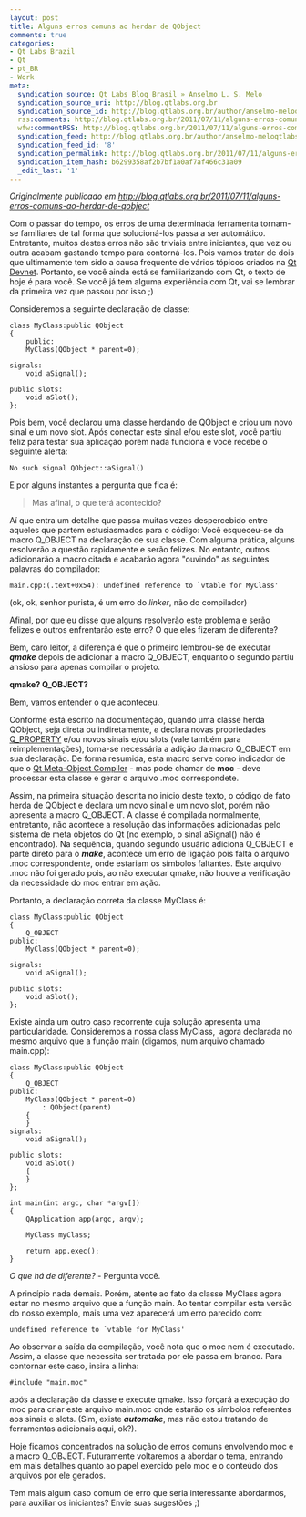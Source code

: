 ```yaml
---
layout: post
title: Alguns erros comuns ao herdar de QObject
comments: true
categories:
- Qt Labs Brazil
- Qt
- pt_BR
- Work
meta:
  syndication_source: Qt Labs Blog Brasil » Anselmo L. S. Melo
  syndication_source_uri: http://blog.qtlabs.org.br
  syndication_source_id: http://blog.qtlabs.org.br/author/anselmo-meloqtlabs-org-br/feed
  rss:comments: http://blog.qtlabs.org.br/2011/07/11/alguns-erros-comuns-ao-herdar-de-qobject/#comments
  wfw:commentRSS: http://blog.qtlabs.org.br/2011/07/11/alguns-erros-comuns-ao-herdar-de-qobject/feed/
  syndication_feed: http://blog.qtlabs.org.br/author/anselmo-meloqtlabs-org-br/feed
  syndication_feed_id: '8'
  syndication_permalink: http://blog.qtlabs.org.br/2011/07/11/alguns-erros-comuns-ao-herdar-de-qobject/
  syndication_item_hash: b6299358af2b7bf1a0af7af466c31a09
  _edit_last: '1'
---
```


<em>Originalmente publicado em http://blog.qtlabs.org.br/2011/07/11/alguns-erros-comuns-ao-herdar-de-qobject</em>

Com o passar do tempo, os erros de uma determinada ferramenta tornam-se familiares de tal forma que solucioná-los passa a ser automático. Entretanto, muitos destes erros não são triviais entre iniciantes, que vez ou outra acabam gastando tempo para contorná-los.
Pois vamos tratar de dois que ultimamente tem sido a causa frequente de vários tópicos criados na [Qt Devnet](http://developer.qt.nokia.com/). Portanto, se você ainda está se familiarizando com Qt, o texto de hoje é para você. Se você já tem alguma experiência com Qt, vai se lembrar da primeira vez que passou por isso ;)

Consideremos a seguinte declaração de classe:

```
class MyClass:public QObject
{
    public:
    MyClass(QObject * parent=0);

signals:
    void aSignal();

public slots:
    void aSlot();
};
```

Pois bem, você declarou uma classe herdando de QObject e criou um novo sinal e um novo slot. Após conectar este sinal e/ou este slot, você partiu feliz para testar sua aplicação porém nada funciona e você recebe o seguinte alerta:

```
No such signal QObject::aSignal()
```

E por alguns instantes a pergunta que fica é:
<blockquote><p>Mas afinal, o que terá acontecido?</p></blockquote>

Aí que entra um detalhe que passa muitas vezes despercebido entre aqueles que partem estusiasmados para o código: Você esqueceu-se da macro Q_OBJECT na declaração de sua classe. Com alguma prática, alguns resolverão a questão rapidamente e serão felizes. No entanto, outros adicionarão a macro citada e acabarão agora "ouvindo" as seguintes palavras do compilador:

```
main.cpp:(.text+0x54): undefined reference to `vtable for MyClass'
```

(ok, ok, senhor purista, é um erro do <em>linker</em>, não do compilador)

Afinal, por que eu disse que alguns resolverão este problema e serão felizes e outros enfrentarão este erro? O que eles fizeram de diferente?

Bem, caro leitor, a diferença é que o primeiro lembrou-se de executar ***qmake*** depois de adicionar a macro Q_OBJECT, enquanto o segundo partiu ansioso para apenas compilar o projeto.

<strong>qmake? Q_OBJECT?</strong>

Bem, vamos entender o que aconteceu.

Conforme está escrito na documentação, quando uma classe herda QObject, seja direta ou indiretamente, *e* declara novas propriedades [Q_PROPERTY](http://doc.qt.nokia.com/4.7/qobject.html#Q_PROPERTY) e/ou novos sinais e/ou slots (vale também para reimplementações), torna-se necessária a adição da macro Q_OBJECT em sua declaração. De forma resumida, esta macro serve como indicador de que o [Qt Meta-Object Compiler](http://doc.qt.nokia.com/4.7/moc.html) - mas pode chamar de <strong>moc</strong> - deve processar esta classe e gerar o arquivo .moc correspondete.

Assim, na primeira situação descrita no início deste texto, o código de fato herda de QObject e declara um novo sinal e um novo slot, porém não apresenta a macro Q_OBJECT. A classe é compilada normalmente, entretanto, não acontece a resolução das informações adicionadas pelo sistema de meta objetos do Qt (no exemplo, o sinal aSignal() não é encontrado). Na sequência, quando segundo usuário adiciona Q_OBJECT e parte direto para o ***make***, acontece um erro de ligação pois falta o arquivo .moc correspondente, onde estariam os símbolos faltantes. Este arquivo .moc não foi gerado pois, ao não executar qmake, não houve a verificação da necessidade do moc entrar em ação.


Portanto, a declaração correta da classe MyClass é:

```
class MyClass:public QObject
{
    Q_OBJECT
public:
    MyClass(QObject * parent=0);

signals:
    void aSignal();

public slots:
    void aSlot();
};
```

Existe ainda um outro caso recorrente cuja solução apresenta uma particularidade. Consideremos a nossa class MyClass,  agora declarada no mesmo arquivo que a função main (digamos, num arquivo chamado main.cpp):

```
class MyClass:public QObject
{
    Q_OBJECT
public:
    MyClass(QObject * parent=0)
        : QObject(parent)
    {
    }
signals:
    void aSignal();

public slots:
    void aSlot()
    {
    }
};

int main(int argc, char *argv[])
{
    QApplication app(argc, argv);

    MyClass myClass;

    return app.exec();
}
```


<em>O que há de diferente?</em> - Pergunta você.

A princípio nada demais. Porém, atente ao fato da classe MyClass agora estar no mesmo arquivo que a função main. Ao tentar compilar esta versão do nosso exemplo, mais uma vez aparecerá um erro parecido com:

```
undefined reference to `vtable for MyClass'
```

Ao observar a saída da compilação, você nota que o moc nem é executado. Assim, a classe que necessita ser tratada por ele passa em branco. Para contornar este caso, insira a linha:

```
#include "main.moc"
```

após a declaração da classe e execute qmake. Isso forçará a execução do moc para criar este arquivo main.moc onde estarão os símbolos referentes aos sinais e slots. (Sim, existe ***automake***, mas não estou tratando de ferramentas adicionais aqui, ok?).

Hoje ficamos concentrados na solução de erros comuns envolvendo moc e a macro Q_OBJECT. Futuramente voltaremos a abordar o tema, entrando em mais detalhes quanto ao papel exercido pelo moc e o conteúdo dos arquivos por ele gerados.

Tem mais algum caso comum de erro que seria interessante abordarmos, para auxiliar os iniciantes? Envie suas sugestões ;)